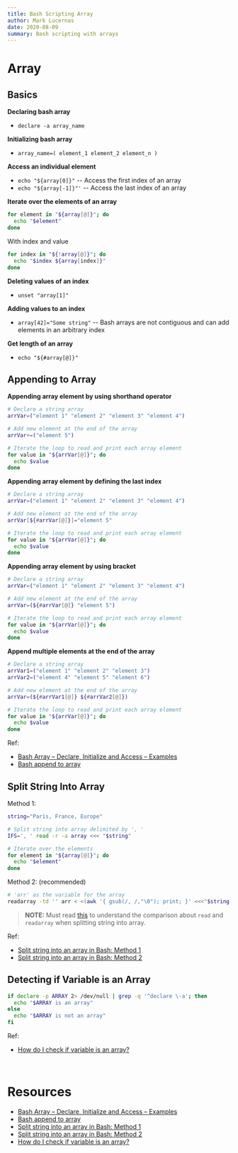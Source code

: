 ```yaml
---
title: Bash Scripting Array
author: Mark Lucernas
date: 2020-08-09
summary: Bash scripting with arrays
---
```



# Array

## Basics

**Declaring bash array**

- `declare -a array_name`


**Initializing bash array**

- `array_name=( element_1 element_2 element_n ) `


**Access an individual element**

- `echo "${array[0]}"` -- Access the first index of an array
- `echo "${array[-1]}"'` -- Access the last index of an array


**Iterate over the elements of an array**

```bash
for element in "${array[@]}"; do
  echo "$element"
done
```

With index and value

```bash
for index in "${!array[@]}"; do
  echo "$index ${array[index]}"
done
```

**Deleting values of an index**

- `unset "array[1]"`


**Adding values to an index**

- `array[42]="Some string"` -- Bash arrays are not contiguous and can add
    elements in an arbitrary index


**Get length of an array**

- `echo "${#array[@]}"`


## Appending to Array

**Appending array element by using shorthand operator**

```bash
# Declare a string array
arrVar=("element 1" "element 2" "element 3" "element 4")

# Add new element at the end of the array
arrVar+=("element 5")

# Iterate the loop to read and print each array element
for value in "${arrVar[@]}"; do
  echo $value
done
```

**Appending array element by defining the last index**

```bash
# Declare a string array
arrVar=("element 1" "element 2" "element 3" "element 4")

# Add new element at the end of the array
arrVar[${#arrVar[@]}]="element 5"

# Iterate the loop to read and print each array element
for value in "${arrVar[@]}"; do
  echo $value
done
```

**Appending array element by using bracket**

```bash
# Declare a string array
arrVar=("element 1" "element 2" "element 3" "element 4")

# Add new element at the end of the array
arrVar=(${#arrVar[@]} "element 5")

# Iterate the loop to read and print each array element
for value in "${arrVar[@]}"; do
  echo $value
done
```

**Append multiple elements at the end of the array**

```bash
# Declare a string array
arrVar1=("element 1" "element 2" "element 3")
arrVar2=("element 4" "element 5" "element 6")

# Add new element at the end of the array
arrVar=(${#arrVar1[@]} ${#arrVar2[@]})

# Iterate the loop to read and print each array element
for value in "${arrVar[@]}"; do
  echo $value
done
```

Ref:

- [Bash Array – Declare, Initialize and Access – Examples](https://www.tutorialkart.com/bash-shell-scripting/bash-array/)
- [Bash append to array](https://linuxhint.com/bash_append_array/)


## Split String Into Array

Method 1:

```bash
string="Paris, France, Europe"

# Split string into array delimited by ', '
IFS=', ' read -r -a array <<< "$string"

# Iterate over the elements
for element in "${array[@]}"; do
  echo "$element"
done
```

Method 2: (recommended)

```bash
# 'arr' as the variable for the array
readarray -td '' arr < <(awk '{ gsub(/, /,"\0"); print; }' <<<"$string, "); unset 'arr[-1]'; declare -p arr;
```

> **NOTE:** Must read [this](https://stackoverflow.com/a/45201229/11850077) to
understand the comparison about `read` and `readarray` when splitting string
into array.

Ref:

- [Split string into an array in Bash: Method 1](https://stackoverflow.com/a/10586169/11850077)
- [Split string into an array in Bash: Method 2](https://stackoverflow.com/a/45201229/11850077)


## Detecting if Variable is an Array


```bash
if declare -p ARRAY 2> /dev/null | grep -q '^declare \-a'; then
  echo "$ARRAY is an array"
else
  echo "$ARRAY is not an array"
fi
```

Ref:

- [How do I check if variable is an array?](https://stackoverflow.com/a/14525326/11850077)


<br>

# Resources

- [Bash Array – Declare, Initialize and Access – Examples](https://www.tutorialkart.com/bash-shell-scripting/bash-array/)
- [Bash append to array](https://linuxhint.com/bash_append_array/)
- [Split string into an array in Bash: Method 1](https://stackoverflow.com/a/10586169/11850077)
- [Split string into an array in Bash: Method 2](https://stackoverflow.com/a/45201229/11850077)
- [How do I check if variable is an array?](https://stackoverflow.com/a/14525326/11850077)

